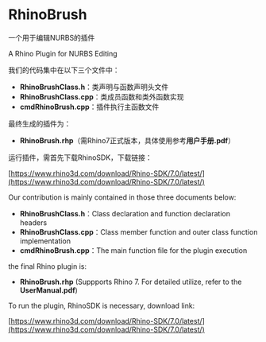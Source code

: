 # RhinoBrush
一个用于编辑NURBS的插件

A Rhino Plugin for NURBS Editing  

我们的代码集中在以下三个文件中：

- **RhinoBrushClass.h**：类声明与函数声明头文件
- **RhinoBrushClass.cpp**：类成员函数和类外函数实现
- **cmdRhinoBrush.cpp**：插件执行主函数文件

最终生成的插件为：

- **RhinoBrush.rhp**（需Rhino7正式版本，具体使用参考**用户手册.pdf**）

运行插件，需首先下载RhinoSDK，下载链接：

[https://www.rhino3d.com/download/Rhino-SDK/7.0/latest/](https://www.rhino3d.com/download/Rhino-SDK/7.0/latest/)  

Our contribution is mainly contained in those three documents below:

- **RhinoBrushClass.h**：Class declaration and function declaration headers
- **RhinoBrushClass.cpp**：Class member function and outer class function implementation
- **cmdRhinoBrush.cpp**：The main function file for the plugin execution

the final Rhino plugin is:

- **RhinoBrush.rhp** (Suppports Rhino 7. For detailed utilize, refer to the **UserManual.pdf**)

To run the plugin, RhinoSDK is necessary, download link:

[https://www.rhino3d.com/download/Rhino-SDK/7.0/latest/](https://www.rhino3d.com/download/Rhino-SDK/7.0/latest/)

